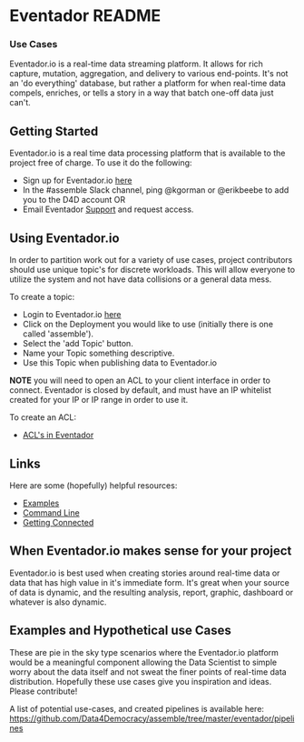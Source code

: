 
# Eventador README

### Use Cases

Eventador.io is a real-time data streaming platform. It allows for rich capture, mutation, aggregation, and delivery to various end-points. It's not an 'do everything' database, but rather a platform for when real-time data compels, enriches, or tells a story in a way that batch one-off data just can't.

## Getting Started

Eventador.io is a real time data processing platform that is available to the project free of charge. To use it do the following:

- Sign up for Eventador.io [here](https://console.eventador.io/register)
- In the #assemble Slack channel, ping @kgorman or @erikbeebe to add you to the D4D account OR
- Email Eventador [Support](mailto:support@eventador.io) and request access.

## Using Eventador.io

In order to partition work out for a variety of use cases, project contributors should use unique topic's for discrete workloads. This will allow everyone to utilize the system and not have data collisions or a general data mess.

To create a topic:

- Login to Eventador.io [here](http://www.eventador.io/login)
- Click on the Deployment you would like to use (initially there is one called 'assemble').
- Select the 'add Topic' button.
- Name your Topic something descriptive.
- Use this Topic when publishing data to Eventador.io

**NOTE** you will need to open an ACL to your client interface in order to connect. Eventador is closed by default, and must have an IP whitelist created for your IP or IP range in order to use it.

To create an ACL:

- [ACL's in Eventador](http://www.eventador.io/acls.html)

## Links

Here are some (hopefully) helpful resources:

- [Examples](https://github.com/Eventador/examples)
- [Command Line](http://www.kennygorman.com/tactical-kafka)
- [Getting Connected](http://www.eventador.io/getting-connected.html)

## When Eventador.io makes sense for your project

Eventador.io is best used when creating stories around real-time data or data that has high
value in it's immediate form. It's great when your source of data is dynamic, and the resulting analysis, report, graphic, dashboard or whatever is also dynamic.

## Examples and Hypothetical use Cases

These are pie in the sky type scenarios where the Eventador.io platform would be a meaningful component allowing the Data Scientist to simple worry about the data itself and not sweat the finer points of real-time data distribution. Hopefully these use cases give you inspiration and ideas. Please contribute!

A list of potential use-cases, and created pipelines is available here: https://github.com/Data4Democracy/assemble/tree/master/eventador/pipelines
